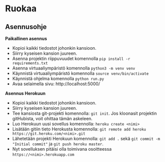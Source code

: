 # Ruokaa

## Asennusohje

**Paikallinen asennus**

- Kopioi kaikki tiedostot johonkin kansioon.
- Siirry kyseisen kansion juureen.
- Asenna projektin riippuvuudet komennolla `pip install -r requirements.txt`
- Asenna virtuaaliympäristö komennolla `python3 -m venv venv`
- Käynnistä virtuaaliympäristö komennolla `source venv/bin/activate`
- Käynnistä ohjelma komennolla `python run.py`
- Avaa selaimella sivu: http://localhost:5000/

**Asennus Herokuun**
- Kopioi kaikki tiedostot johonkin kansioon.
- Siirry kyseisen kansion juureen.
- Tee kansiosta git-projekti komennolla: `git init`. Jos kloonasit projektin gitHubista, voit ohittaa tämän askeleen.
- Luo Herokuun uusi sovellus komennolla: `heroku create <nimi>`
- Lisätään gitiin tieto Herokusta komennolla: `git remote add heroku https://git.heroku.com/<nimi>.git`
- Lähetetään projekti Herokuun komennolla: `git add .` sekä `git commit -m "Initial commit"` ja `git push heroku master`.
- Nyt sovelluksen pitäisi olla toimivana osoitteessa `https://<nimi>.herokuapp.com`